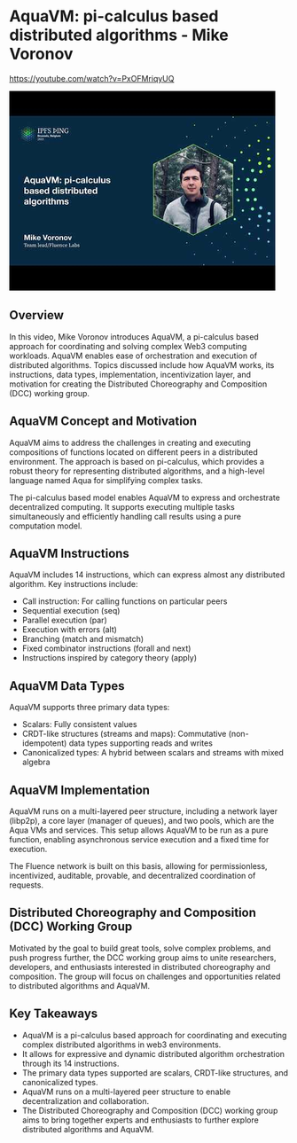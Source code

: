 # AquaVM: pi-calculus based distributed algorithms - Mike Voronov

<https://youtube.com/watch?v=PxOFMriqyUQ>

![image for AquaVM: pi-calculus based distributed algorithms - Mike Voronov](/thing23/PxOFMriqyUQ.jpg)

## Overview

In this video, Mike Voronov introduces AquaVM, a pi-calculus based approach for coordinating and solving complex Web3 computing workloads. AquaVM enables ease of orchestration and execution of distributed algorithms. Topics discussed include how AquaVM works, its instructions, data types, implementation, incentivization layer, and motivation for creating the Distributed Choreography and Composition (DCC) working group.

## AquaVM Concept and Motivation

AquaVM aims to address the challenges in creating and executing compositions of functions located on different peers in a distributed environment. The approach is based on pi-calculus, which provides a robust theory for representing distributed algorithms, and a high-level language named Aqua for simplifying complex tasks.

The pi-calculus based model enables AquaVM to express and orchestrate decentralized computing. It supports executing multiple tasks simultaneously and efficiently handling call results using a pure computation model.

## AquaVM Instructions

AquaVM includes 14 instructions, which can express almost any distributed algorithm. Key instructions include:

- Call instruction: For calling functions on particular peers
- Sequential execution (seq)
- Parallel execution (par)
- Execution with errors (alt)
- Branching (match and mismatch)
- Fixed combinator instructions (forall and next)
- Instructions inspired by category theory (apply)

## AquaVM Data Types

AquaVM supports three primary data types:

- Scalars: Fully consistent values
- CRDT-like structures (streams and maps): Commutative (non-idempotent) data types supporting reads and writes
- Canonicalized types: A hybrid between scalars and streams with mixed algebra

## AquaVM Implementation

AquaVM runs on a multi-layered peer structure, including a network layer (libp2p), a core layer (manager of queues), and two pools, which are the Aqua VMs and services. This setup allows AquaVM to be run as a pure function, enabling asynchronous service execution and a fixed time for execution. 

The Fluence network is built on this basis, allowing for permissionless, incentivized, auditable, provable, and decentralized coordination of requests.

## Distributed Choreography and Composition (DCC) Working Group

Motivated by the goal to build great tools, solve complex problems, and push progress further, the DCC working group aims to unite researchers, developers, and enthusiasts interested in distributed choreography and composition. The group will focus on challenges and opportunities related to distributed algorithms and AquaVM.

## Key Takeaways

- AquaVM is a pi-calculus based approach for coordinating and executing complex distributed algorithms in web3 environments.
- It allows for expressive and dynamic distributed algorithm orchestration through its 14 instructions.
- The primary data types supported are scalars, CRDT-like structures, and canonicalized types.
- AquaVM runs on a multi-layered peer structure to enable decentralization and collaboration.
- The Distributed Choreography and Composition (DCC) working group aims to bring together experts and enthusiasts to further explore distributed algorithms and AquaVM.